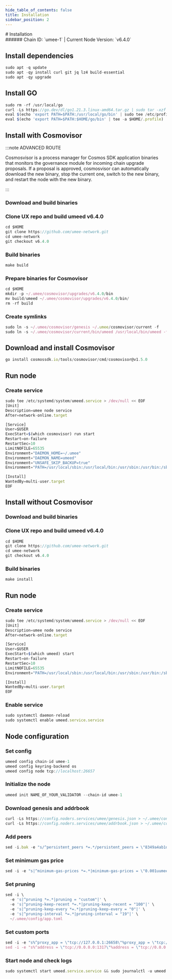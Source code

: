 ```yaml
---
hide_table_of_contents: false
title: Installation
sidebar_position: 2
---
```


<div class="h1-with-icon icon-umee">
# Installation
</div>
###### Chain ID: `umee-1` | Current Node Version: `v6.4.0`

## Install dependencies

```js
sudo apt -q update
sudo apt -qy install curl git jq lz4 build-essential
sudo apt -qy upgrade
```

## Install GO
```js
sudo rm -rf /usr/local/go
curl -Ls https://go.dev/dl/go1.21.3.linux-amd64.tar.gz | sudo tar -xzf - -C /usr/local
eval $(echo 'export PATH=$PATH:/usr/local/go/bin' | sudo tee /etc/profile.d/golang.sh)
eval $(echo 'export PATH=$PATH:$HOME/go/bin' | tee -a $HOME/.profile)
```

## Install with Cosmovisor
:::note ADVANCED ROUTE

Cosmosvisor is a process manager for Cosmos SDK application binaries that monitors the governance module for incoming chain upgrade proposals. If a proposal is approved, cosmosvisor can automatically download the new binary, stop the current one, switch to the new binary, and restart the node with the new binary.

:::
### Download and build binaries
### Clone UX repo and build umeed v6.4.0
```js
cd $HOME
git clone https://github.com/umee-network.git
cd umee-network
git checkout v6.4.0
```

### Build binaries
```js
make build
```
### Prepare binaries for Cosmovisor
```js
cd $HOME
mkdir -p ~/.umee/cosmovisor/upgrades/v6.4.0/bin
mv build/umeed ~/.umee/cosmovisor/upgrades/v6.4.0/bin/
rm -rf build
```

### Create symlinks
```js
sudo ln -s ~/.umee/cosmovisor/genesis ~/.umee/cosmovisor/current -f
sudo ln -s ~/.umee/cosmovisor/current/bin/umeed /usr/local/bin/umeed -f
```

## Download and install Cosmovisor
```js
go install cosmossdk.io/tools/cosmovisor/cmd/cosmovisor@v1.5.0
```

## Run node
### Create service
```js
sudo tee /etc/systemd/system/umeed.service > /dev/null << EOF
[Unit]
Description=umee node service
After=network-online.target

[Service]
User=$USER
ExecStart=$(which cosmovisor) run start
Restart=on-failure
RestartSec=10
LimitNOFILE=65535
Environment="DAEMON_HOME=~/.umee"
Environment="DAEMON_NAME=umeed"
Environment="UNSAFE_SKIP_BACKUP=true"
Environment="PATH=/usr/local/sbin:/usr/local/bin:/usr/sbin:/usr/bin:/sbin:/bin:/usr/games:/usr/local/games:/snap/bin:~/.umee/cosmovisor/current/bin"

[Install]
WantedBy=multi-user.target
EOF
```

## Install without Cosmovisor

### Download and build binaries
### Clone UX repo and build umeed v6.4.0
```js
cd $HOME
git clone https://github.com/umee-network.git
cd umee-network
git checkout v6.4.0
```

### Build binaries
```js
make install
```

## Run node
### Create service
```js
sudo tee /etc/systemd/system/umeed.service > /dev/null << EOF
[Unit]
Description=umee node service
After=network-online.target

[Service]
User=$USER
ExecStart=$(which umeed) start
Restart=on-failure
RestartSec=10
LimitNOFILE=65535
Environment="PATH=/usr/local/sbin:/usr/local/bin:/usr/sbin:/usr/bin:/sbin:/bin:/usr/games:/usr/local/games:/snap/bin"

[Install]
WantedBy=multi-user.target
EOF
```

### Enable service
```js
sudo systemctl daemon-reload
sudo systemctl enable umeed.service.service
```

## Node configuration
### Set config
```js
umeed config chain-id umee-1
umeed config keyring-backend os
umeed config node tcp://localhost:26657
```

### Initialize the node
```js
umeed init NAME_OF_YOUR_VALIDATOR --chain-id umee-1
```

### Download genesis and addrbook
```js
curl -Ls https://config.noders.services/umee/genesis.json > ~/.umee/config/genesis.json
curl -Ls https://config.noders.services/umee/addrbook.json > ~/.umee/config/addrbook.json
```
### Add peers
```js
sed -i.bak -e "s/^persistent_peers *=.*/persistent_peers = \"8349a4ab1d96f63cd0c9ff603c9869810e4a8e15@umee-rpc.noders.services:32656\"/" ~/.umee/config/config.toml
```

### Set minimum gas price
```js
sed -i -e "s|^minimum-gas-prices *=.*|minimum-gas-prices = \"0.001uumee\"|" ~/.umee/config/app.toml
```
### Set pruning
```js
sed -i \
  -e 's|^pruning *=.*|pruning = "custom"|' \
  -e 's|^pruning-keep-recent *=.*|pruning-keep-recent = "100"|' \
  -e 's|^pruning-keep-every *=.*|pruning-keep-every = "0"|' \
  -e 's|^pruning-interval *=.*|pruning-interval = "19"|' \
  ~/.umee/config/app.toml
```

### Set custom ports
```js
sed -i -e "s%^proxy_app = \"tcp://127.0.0.1:26658\"%proxy_app = \"tcp://127.0.0.1:14758\"%; s%^laddr = \"tcp://127.0.0.1:26657\"%laddr = \"tcp://127.0.0.1:14757\"%; s%^pprof_laddr = \"localhost:6060\"%pprof_laddr = \"localhost:14760\"%; s%^laddr = \"tcp://0.0.0.0:26656\"%laddr = \"tcp://0.0.0.0:14756\"%; s%^prometheus_listen_addr = \":26660\"%prometheus_listen_addr = \":14766\"%" ~/.umee/config/config.toml
sed -i -e "s%^address = \"tcp://0.0.0.0:1317\"%address = \"tcp://0.0.0.0:14717\"%; s%^address = \":8080\"%address = \":14780\"%; s%^address = \"0.0.0.0:9090\"%address = \"0.0.0.0:14790\"%; s%^address = \"0.0.0.0:9091\"%address = \"0.0.0.0:14791\"%; s%:8545%:14745%; s%:8546%:14746%; s%:6065%:14765%" ~/.umee/config/app.toml
```

### Start node and check logs
```js
sudo systemctl start umeed.service.service && sudo journalctl -u umeed.service.service -f --no-hostname -o cat
```